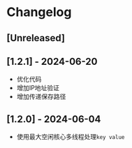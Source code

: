 # Changelog

## [Unreleased]

## [1.2.1] - 2024-06-20

- 优化代码
- 增加IP地址验证
- 增加传递保存路径

  
## [1.2.0] - 2024-06-04

- 使用最大空闲核心多线程处理`key value`


